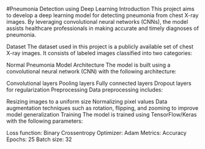#Pneumonia Detection using Deep Learning
Introduction
This project aims to develop a deep learning model for detecting pneumonia from chest X-ray images. By leveraging convolutional neural networks (CNNs), the model assists healthcare professionals in making accurate and timely diagnoses of pneumonia.

Dataset
The dataset used in this project is a publicly available set of chest X-ray images. It consists of labeled images classified into two categories:

Normal
Pneumonia
Model Architecture
The model is built using a convolutional neural network (CNN) with the following architecture:

Convolutional layers
Pooling layers
Fully connected layers
Dropout layers for regularization
Preprocessing
Data preprocessing includes:

Resizing images to a uniform size
Normalizing pixel values
Data augmentation techniques such as rotation, flipping, and zooming to improve model generalization
Training
The model is trained using TensorFlow/Keras with the following parameters:

Loss function: Binary Crossentropy
Optimizer: Adam
Metrics: Accuracy
Epochs: 25
Batch size: 32
